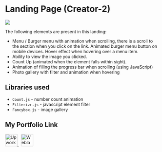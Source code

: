 # Landing Page (Creator-2)

![](https://github.com/Plupiks/Landing-Page-Creator-2/blob/faa66cdcbc9f9f13df97f6a643cb3053b4690942/img/creator2.jpg)


The following elements are present in this landing:
- Menu / Burger menu with animation when scrolling, there is a scroll to the section when you click on the link. Animated burger menu button on mobile devices. Hover effect when hovering over a menu item.
- Ability to view the image you clicked.
- Count Up (animated when the element falls within sight).
- Animation of filling the progress bar when scrolling (using JavaScript)
- Photo gallery with filter and animation when hovering

## Libraries used
- `Count.js` - number count animation
- `Filterizr.js` - javascript element filter
- `Fancybox.js` - image gallery


## My Portfolio Link
<div id="portfolio" align="left">
  <a href="https://www.upwork.com/freelancers/~0175a1803535823693">
    <img src="https://github.com/Plupiks/Landing-Page-Creator-2/blob/main/img/upwork-1.svg" alt="Upwork" width="40" height="40"/>
  </a>
  &nbsp;
   <a href="https://www.weblancer.net/users/VasylykivV/">
    <img src="https://github.com/Plupiks/Landing-Page-Creator-2/blob/main/img/weblancer.png" alt="Weblancer" width="40" height="40"/>
  </a>
</div>
